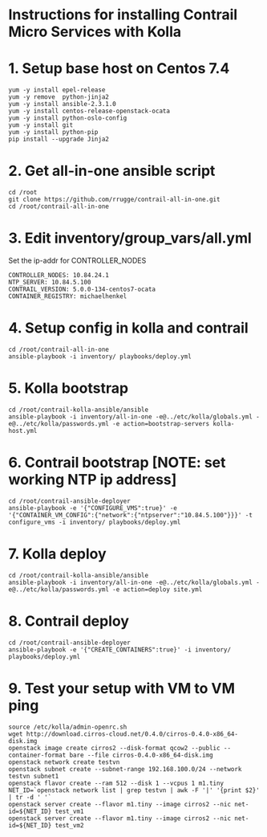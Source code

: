 # Instructions for installing Contrail Micro Services with Kolla

# 1. Setup base host on Centos 7.4
```
yum -y install epel-release
yum -y remove  python-jinja2
yum -y install ansible-2.3.1.0
yum -y install centos-release-openstack-ocata
yum -y install python-oslo-config
yum -y install git
yum -y install python-pip
pip install --upgrade Jinja2
```

# 2. Get all-in-one ansible script
```
cd /root
git clone https://github.com/rrugge/contrail-all-in-one.git
cd /root/contrail-all-in-one
```

# 3. Edit inventory/group_vars/all.yml
Set the ip-addr for CONTROLLER_NODES
```
CONTROLLER_NODES: 10.84.24.1
NTP_SERVER: 10.84.5.100
CONTRAIL_VERSION: 5.0.0-134-centos7-ocata
CONTAINER_REGISTRY: michaelhenkel
```

# 4. Setup config in kolla and contrail

```
cd /root/contrail-all-in-one
ansible-playbook -i inventory/ playbooks/deploy.yml
```

# 5. Kolla bootstrap
```
cd /root/contrail-kolla-ansible/ansible
ansible-playbook -i inventory/all-in-one -e@../etc/kolla/globals.yml -e@../etc/kolla/passwords.yml -e action=bootstrap-servers kolla-host.yml
```

# 6. Contrail bootstrap [NOTE: set working NTP ip address]
```
cd /root/contrail-ansible-deployer
ansible-playbook -e '{"CONFIGURE_VMS":true}' -e '{"CONTAINER_VM_CONFIG":{"network":{"ntpserver":"10.84.5.100"}}}' -t configure_vms -i inventory/ playbooks/deploy.yml
```

# 7. Kolla deploy
```
cd /root/contrail-kolla-ansible/ansible
ansible-playbook -i inventory/all-in-one -e@../etc/kolla/globals.yml -e@../etc/kolla/passwords.yml -e action=deploy site.yml
```

# 8. Contrail deploy
```
cd /root/contrail-ansible-deployer
ansible-playbook -e '{"CREATE_CONTAINERS":true}' -i inventory/ playbooks/deploy.yml
```

# 9. Test your setup with VM to VM ping
```
source /etc/kolla/admin-openrc.sh
wget http://download.cirros-cloud.net/0.4.0/cirros-0.4.0-x86_64-disk.img
openstack image create cirros2 --disk-format qcow2 --public --container-format bare --file cirros-0.4.0-x86_64-disk.img                                      
openstack network create testvn
openstack subnet create --subnet-range 192.168.100.0/24 --network testvn subnet1
openstack flavor create --ram 512 --disk 1 --vcpus 1 m1.tiny 
NET_ID=`openstack network list | grep testvn | awk -F '|' '{print $2}' | tr -d ' '`
openstack server create --flavor m1.tiny --image cirros2 --nic net-id=${NET_ID} test_vm1
openstack server create --flavor m1.tiny --image cirros2 --nic net-id=${NET_ID} test_vm2
```
